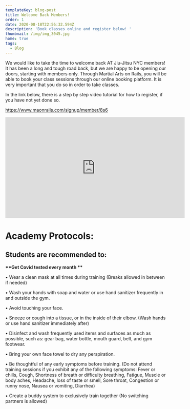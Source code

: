 ```yaml
---
templateKey: blog-post
title: Welcome Back Members!
order: 1
date: 2020-08-18T22:56:32.594Z
description: 'Book classes online and register below! '
thumbnail: /img/img_3045.jpg
home: true
tags:
  - Blog
---
```

We would like to take the time to welcome back AT Jiu-Jitsu NYC members! It has been a long and tough road back, but we are happy to be opening our doors, starting with members only. Through Martial Arts on Rails, you will be able to book your class sessions through our online booking platform. It is very important that you do so in order to take classes.

In the link below, there is a step by step video tutorial for how to register, if you have not yet done so.

<https://www.maonrails.com/signup/member/8s6>

<iframe width="560" height="315" src="https://www.youtube.com/embed/Pna2MyGY56A" frameborder="0" allow="accelerometer; autoplay; encrypted-media; gyroscope; picture-in-picture" allowfullscreen></iframe>

# **Academy Protocols:**

## **Students are recommended to:** 

**\*\*Get Covid tested every month\*\***

• Wear a clean mask at all times during training (Breaks allowed in between if needed)

• Wash your hands with soap and water or use hand sanitizer frequently in and outside the gym.

• Avoid touching your face.

• Sneeze or cough into a tissue, or in the inside of their elbow. (Wash hands or use hand sanitizer immediately after)

• Disinfect and wash frequently used items and surfaces as much as possible, such as: gear bag, water bottle, mouth guard, belt, and gym footwear.

• Bring your own face towel to dry any perspiration.

• Be thoughtful of any early symptoms before training. (Do not attend training sessions if you exhibit any of the following symptoms: Fever or chills, Cough, Shortness of breath or difficulty breathing, Fatigue, Muscle or body aches, Headache, loss of taste or smell, Sore throat, Congestion or runny nose, Nausea or vomiting, Diarrhea)

• Create a buddy system to exclusively train together (No switching partners is allowed)
